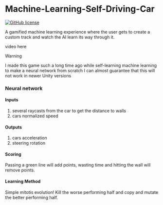 # Machine-Learning-Self-Driving-Car
[![GitHub license](https://img.shields.io/github/license/Naereen/StrapDown.js.svg)](/LICENSE)

A gamified machine learning experience where the user gets to create a custom track and watch the AI learn its way through it.

video here

> [!WARNING]  
> I made this game such a long time ago while self-learning machine learning to make a neural network from scratch
> I can almost guarantee that this will not work in newer Unity versions

### Neural network
#### Inputs
1) several raycasts from the car to get the distance to walls
2) cars normalized speed
#### Outputs
1) cars acceleration
2) steering rotation
#### Scoring
Passing a green line will add points, wasting time and hitting the wall will remove points.
#### Learning Method
Simple mitotis evolution! Kill the worse performing half and copy and mutate the better performing half.
